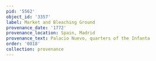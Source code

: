 ```yaml
---
pid: '5562'
object_id: '3357'
label: Market and Bleaching Ground
provenance_date: '1772'
provenance_location: Spain, Madrid
provenance_text: Palacio Nuevo, quarters of the Infanta
order: '0818'
collection: provenance
---
```

